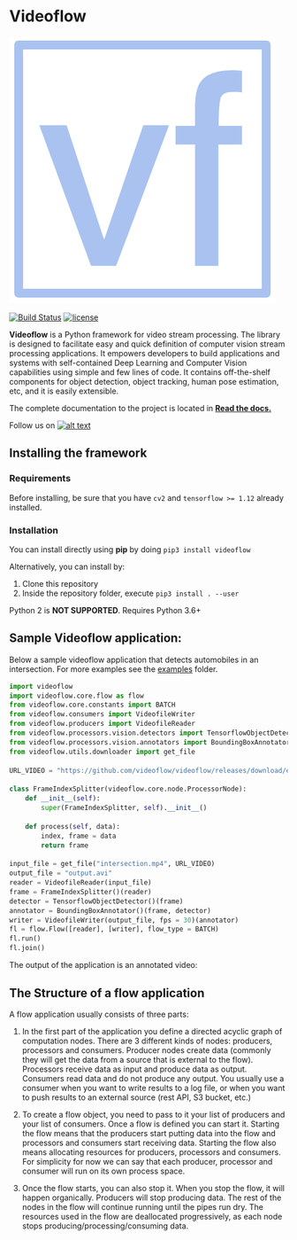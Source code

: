 # Videoflow

![Videoflow](assets/videoflow_logo.png)

[![Build Status](https://travis-ci.org/videoflow/videoflow.svg?branch=master)](https://travis-ci.org/videoflow/videoflow)
[![license](https://img.shields.io/github/license/mashape/apistatus.svg?maxAge=2592000)](https://github.com/videoflow/videoflow/blob/master/LICENSE)

**Videoflow** is a Python framework for video stream processing. The library is designed to facilitate easy and quick definition of computer vision stream processing applications. It empowers developers to build applications and systems with self-contained Deep Learning and Computer Vision capabilities using simple and few lines of code.  It contains off-the-shelf components for object detection, object tracking, human pose estimation, etc, and it is easily extensible.

The complete documentation to the project is located in [**Read the docs.**](https://videoflow.readthedocs.io)

[1.2]: http://i.imgur.com/wWzX9uB.png
[1]: http://www.twitter.com/videoflow_py
Follow us on [![alt text][1.2]][1]

## Installing the framework
### Requirements
Before installing, be sure that you have `cv2` and `tensorflow >= 1.12` already installed.

### Installation
You can install directly using **pip** by doing `pip3 install videoflow`

Alternatively, you can install by:

1. Clone this repository
2. Inside the repository folder, execute `pip3 install . --user`

Python 2 is **NOT SUPPORTED**.  Requires Python 3.6+

## Sample Videoflow application:
Below a sample videoflow application that detects automobiles in an intersection. For more examples see the [examples](examples/) folder.

```python
import videoflow
import videoflow.core.flow as flow
from videoflow.core.constants import BATCH
from videoflow.consumers import VideofileWriter
from videoflow.producers import VideofileReader
from videoflow.processors.vision.detectors import TensorflowObjectDetector
from videoflow.processors.vision.annotators import BoundingBoxAnnotator
from videoflow.utils.downloader import get_file

URL_VIDEO = "https://github.com/videoflow/videoflow/releases/download/examples/intersection.mp4"

class FrameIndexSplitter(videoflow.core.node.ProcessorNode):
    def __init__(self):
        super(FrameIndexSplitter, self).__init__()
    
    def process(self, data):
        index, frame = data
        return frame

input_file = get_file("intersection.mp4", URL_VIDEO)
output_file = "output.avi"
reader = VideofileReader(input_file)
frame = FrameIndexSplitter()(reader)
detector = TensorflowObjectDetector()(frame)
annotator = BoundingBoxAnnotator()(frame, detector)
writer = VideofileWriter(output_file, fps = 30)(annotator)
fl = flow.Flow([reader], [writer], flow_type = BATCH)
fl.run()
fl.join()
```

The output of the application is an annotated video:


## The Structure of a flow application

A flow application usually consists of three parts:

1. In the first part of the application you define a directed acyclic graph of computation nodes. There are 3 different kinds of nodes: producers, processors and consumers.  Producer nodes create data (commonly they will get the data from a source that is external to the flow).  Processors receive data as input and produce data as output. Consumers read data and do not produce any output.  You usually use a consumer when you want to write results to a log file, or when you want to push results to an external source (rest API, S3 bucket, etc.)

2. To create a flow object, you need to pass to it your list of producers and your list of consumers. Once a flow is defined you can start it.  Starting the flow means that the producers start putting data into the flow and processors and consumers start receiving data.  Starting the flow also means allocating resources for producers, processors and consumers.  For simplicity for now we can say that each producer, processor and consumer will run on its own process space.

3. Once the flow starts, you can also stop it.  When you stop the flow, it will happen organically.  Producers will stop producing data.  The rest of the nodes in the flow will continue running until the pipes run dry.  The resources used in the flow are deallocated progressively, as each node stops producing/processing/consuming data.
